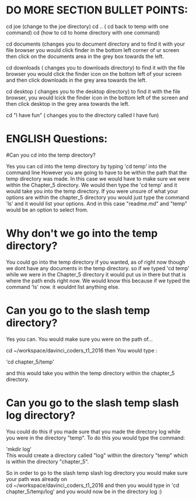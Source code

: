 # DO MORE SECTION BULLET POINTS:

cd joe        (change to the joe directory)
cd ..          ( cd back to temp with one command)
cd     (how to cd to home directory with one command)

cd documents       (changes you to document directory and
to find it with your file browser you would click finder
in the bottom left corner of ur screen  then click
on the documents area in the grey box towards the  left.


cd downloads   ( changes you to downloads directory)
to find it with the file browser you would click
the finder icon on the bottom left of your screen and then
click downloads in the grey area towards the left.

cd desktop       ( changes you to the desktop directory)
to find it with the file browser, you would lcick the finder icon in the 
bottom left of the screen and then click desktop in the grey area towards the left.


cd "I have fun"   ( changes you to the directory called I have fun)



# ENGLISH Questions:


#Can you cd into the temp directory?

Yes you can cd into the temp directory by typing 
'cd temp' into the command line
However you are going to have to be within the path that the temp directory was made.
In this case we would have to make sure we were within the Chapter_5 directory.
We would then type the 'cd temp' and it would take you into the temp directory.  If
you were unsure of what your options are within the chapter_5 directory you would
just type the command 'ls'  and it would list your options.
And in this case  "readme.md" and "temp" would be an option to select from.

# Why don't we go into the temp directory?

You could go into the temp directory if you wanted, as of right now though we dont
have any documents in the temp directory.  so if we typed 'cd temp' while we
were in the Chapter_5 directory it would put us in there but that is where the 
path ends right now. We would know this because if we typed the command 'ls' now. 
it wouldnt list anything else.


# Can you go to the slash temp directory?

Yes you can. You would make sure you were on the path of...

cd ~/workspace/davinci_coders_t1_2016 
 then You would type    :
 
'cd chapter_5/temp'

and this would take you within the temp directory within the chapter_5 directory.


# Can you go to the slash temp slash log directory?

You could do this if you made sure that you made the directory log
while you were in the directory "temp". To do this you would type the command:
 
'mkdir log'     
This would create a directory called "log" within the directory "temp" which is
within the directory "chapter_5".

So in order to go to the slash temp slash log directory you would make sure your path
was already on   
cd ~/workspace/davinci_coders_t1_2016
and then you would type in
'cd chapter_5/temp/log'
and you would now be in the directory log   :)



